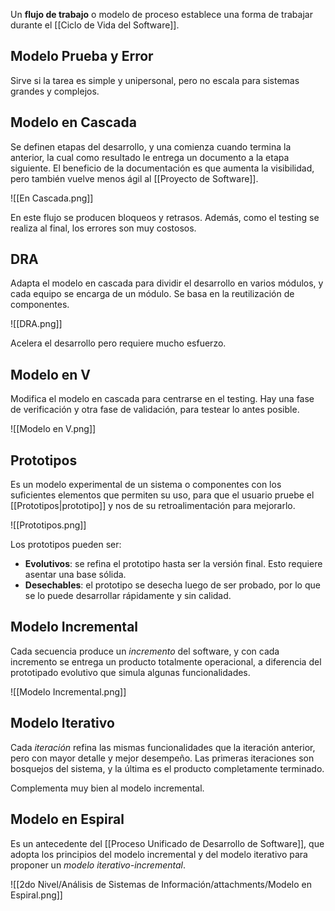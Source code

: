 Un **flujo de trabajo** o modelo de proceso establece una forma de trabajar durante el [[Ciclo de Vida del Software]].

## Modelo Prueba y Error

Sirve si la tarea es simple y unipersonal, pero no escala para sistemas grandes y complejos.

## Modelo en Cascada

Se definen etapas del desarrollo, y una comienza cuando termina la anterior, la cual como resultado le entrega un documento a la etapa siguiente. El beneficio de la documentación es que aumenta la visibilidad, pero también vuelve menos ágil al [[Proyecto de Software]].

![[En Cascada.png]]

En este flujo se producen bloqueos y retrasos. Además, como el testing se realiza al final, los errores son muy costosos.

## DRA

Adapta el modelo en cascada para dividir el desarrollo en varios módulos, y cada equipo se encarga de un módulo. Se basa en la reutilización de componentes.

![[DRA.png]]

Acelera el desarrollo pero requiere mucho esfuerzo.

## Modelo en V

Modifica el modelo en cascada para centrarse en el testing. Hay una fase de verificación y otra fase de validación, para testear lo antes posible.

![[Modelo en V.png]]

## Prototipos

Es un modelo experimental de un sistema o componentes con los suficientes elementos que permiten su uso, para que el usuario pruebe el [[Prototipos|prototipo]] y nos de su retroalimentación para mejorarlo.

![[Prototipos.png]]

Los prototipos pueden ser:

- **Evolutivos**: se refina el prototipo hasta ser la versión final. Esto requiere asentar una base sólida.
- **Desechables**: el prototipo se desecha luego de ser probado, por lo que se lo puede desarrollar rápidamente y sin calidad.

## Modelo Incremental

Cada secuencia produce un _incremento_ del software, y con cada incremento se entrega un producto totalmente operacional, a diferencia del prototipado evolutivo que simula algunas funcionalidades.

![[Modelo Incremental.png]]

## Modelo Iterativo

Cada _iteración_ refina las mismas funcionalidades que la iteración anterior, pero con mayor detalle y mejor desempeño. Las primeras iteraciones son bosquejos del sistema, y la última es el producto completamente terminado.

Complementa muy bien al modelo incremental.

## Modelo en Espiral

Es un antecedente del [[Proceso Unificado de Desarrollo de Software]], que adopta los principios del modelo incremental y del modelo iterativo para proponer un _modelo iterativo-incremental_.

![[2do Nivel/Análisis de Sistemas de Información/attachments/Modelo en Espiral.png]]
